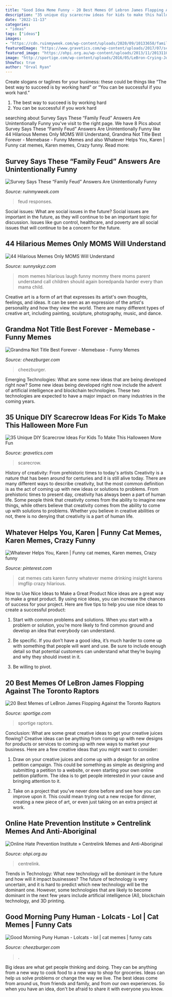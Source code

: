 ```yaml
---
title: "Good Idea Meme Funny - 20 Best Memes Of Lebron James Flopping Against The Toronto Raptors"
description: "35 unique diy scarecrow ideas for kids to make this halloween more fun"
date: "2022-11-13"
categories:
- "ideas"
tags: ["ideas"]
images:
- "https://cdn.ruinmyweek.com/wp-content/uploads/2020/09/10133658/family-feud-memes-2.jpg"
featuredImage: "https://www.gravetics.com/wp-content/uploads/2017/07/scarcrow.jpg"
featured_image: "https://ohpi.org.au/wp-content/uploads/2013/11/20131108-page-id-225356237586405-fbid-2581664176387201.jpg"
image: "http://sportige.com/wp-content/uploads/2016/05/LeBron-Crying-Jordan-e1463942890758.jpg"
ShowToc: true
author: "Orval Ryan"
---
```



Create slogans or taglines for your business: these could be things like “The best way to succeed is by working hard” or “You can be successful if you work hard.”
1. The best way to succeed is by working hard 
2. You can be successful if you work hard 

	

		
searching about Survey Says These “Family Feud” Answers Are Unintentionally Funny you've visit to the right page. We have 8 Pics about Survey Says These “Family Feud” Answers Are Unintentionally Funny like 44 Hilarious Memes Only MOMS Will Understand, Grandma Not Title Best Forever - Memebase - Funny Memes and also Whatever Helps You, Karen | Funny cat memes, Karen memes, Crazy funny. Read more:
		
    
## Survey Says These “Family Feud” Answers Are Unintentionally Funny

<img loading=lazy src="https://cdn.ruinmyweek.com/wp-content/uploads/2020/09/10133658/family-feud-memes-2.jpg" onerror="this.onerror=null;this.src='https://tse2.mm.bing.net/th?id=OIP.u9vpZcYQZt4D56Eq_r-7DQHaPF&amp;pid=15.1';" alt="Survey Says These “Family Feud” Answers Are Unintentionally Funny">

_Source: ruinmyweek.com_

>feud responses. 

	

Social issues: What are social issues in the future?
Social issues are important in the future, as they will continue to be an important topic for discussion. Issues like gun control, healthcare, and poverty are all social issues that will continue to be a concern for the future.

    
## 44 Hilarious Memes Only MOMS Will Understand

<img loading=lazy src="https://www.sunnyskyz.com/uploads/2019/01/qfsnc-11-funny-mom-memes.jpg" onerror="this.onerror=null;this.src='https://tse4.mm.bing.net/th?id=OIP.LhBnLAOHgg_7XmxkC0XfVAHaLR&amp;pid=15.1';" alt="44 Hilarious Memes Only MOMS Will Understand">

_Source: sunnyskyz.com_

>mom memes hilarious laugh funny mommy there moms parent understand call children should again boredpanda harder every than mama child. 

	

Creative art is a form of art that expresses its artist's own thoughts, feelings, and ideas. It can be seen as an expression of the artist's personality and how they view the world. There are many different types of creative art, including painting, sculpture, photography, music, and dance.

    
## Grandma Not Title Best Forever - Memebase - Funny Memes

<img loading=lazy src="https://i.chzbgr.com/original/7841668352/hFAD88C35/memes-7841668352" onerror="this.onerror=null;this.src='https://tse1.mm.bing.net/th?id=OIP.2uDX7y4DB0l3lKBuXs-MnwAAAA&amp;pid=15.1';" alt="Grandma Not Title Best Forever - Memebase - Funny Memes">

_Source: cheezburger.com_

>cheezburger. 

	

Emerging Technologies: What are some new ideas that are being developed right now?
Some new ideas being developed right now include the advent of artificial intelligence and blockchain technologies. These two technologies are expected to have a major impact on many industries in the coming years.

    
## 35 Unique DIY Scarecrow Ideas For Kids To Make This Halloween More Fun

<img loading=lazy src="https://www.gravetics.com/wp-content/uploads/2017/07/scarcrow.jpg" onerror="this.onerror=null;this.src='https://tse2.mm.bing.net/th?id=OIP.np91N291sUPMLwa5cbyLmQHaLH&amp;pid=15.1';" alt="35 Unique DIY Scarecrow Ideas For Kids To Make This Halloween More Fun">

_Source: gravetics.com_

>scarecrow. 

	

History of creativity: From prehistoric times to today's artists
Creativity is a nature that has been around for centuries and it is still alive today. There are many different ways to describe creativity, but the most common definition is as the act of coming up with new ideas or solutions to problems. From prehistoric times to present day, creativity has always been a part of human life. Some people think that creativity comes from the ability to imagine new things, while others believe that creativity comes from the ability to come up with solutions to problems. Whether you believe in creative abilities or not, there is no denying that creativity is a part of human life.

    
## Whatever Helps You, Karen | Funny Cat Memes, Karen Memes, Crazy Funny

<img loading=lazy src="https://i.pinimg.com/736x/b1/0d/09/b10d09fda78b9e307578c8b1ab44e86e.jpg" onerror="this.onerror=null;this.src='https://tse3.mm.bing.net/th?id=OIP.HMuZQNrXk2lJCh8wUXU6jQHaJ3&amp;pid=15.1';" alt="Whatever Helps You, Karen | Funny cat memes, Karen memes, Crazy funny">

_Source: pinterest.com_

>cat memes cats karen funny whatever meme drinking insight karens imgflip crazy hilarious. 

	

How to Use Nice Ideas to Make a Great Product
Nice ideas are a great way to make a great product. By using nice ideas, you can increase the chances of success for your project. Here are five tips to help you use nice ideas to create a successful product:
1. Start with common problems and solutions. When you start with a problem or solution, you’re more likely to find common ground and develop an idea that everybody can understand.

2. Be specific. If you don’t have a good idea, it’s much harder to come up with something that people will want and use. Be sure to include enough detail so that potential customers can understand what they’re buying and why they should invest in it.

3. Be willing to pivot.

    
## 20 Best Memes Of LeBron James Flopping Against The Toronto Raptors

<img loading=lazy src="http://sportige.com/wp-content/uploads/2016/05/LeBron-Crying-Jordan-e1463942890758.jpg" onerror="this.onerror=null;this.src='https://tse1.mm.bing.net/th?id=OIP.xsa-m27_e41vCzNjsZComwHaHa&amp;pid=15.1';" alt="20 Best Memes of LeBron James Flopping Against the Toronto Raptors">

_Source: sportige.com_

>sportige raptors. 

	

Conclusion: What are some great creative ideas to get your creative juices flowing?
Creative ideas can be anything from coming up with new designs for products or services to coming up with new ways to market your business. Here are a few creative ideas that you might want to consider: 
1. Draw on your creative juices and come up with a design for an online petition campaign. This could be something as simple as designing and submitting a petition to a website, or even starting your own online petition platform. The idea is to get people interested in your cause and bringing attention to it. 

2. Take on a project that you’ve never done before and see how you can improve upon it. This could mean trying out a new recipe for dinner, creating a new piece of art, or even just taking on an extra project at work.

    
## Online Hate Prevention Institute » Centrelink Memes And Anti-Aboriginal

<img loading=lazy src="https://ohpi.org.au/wp-content/uploads/2013/11/20131108-page-id-225356237586405-fbid-2581664176387201.jpg" onerror="this.onerror=null;this.src='https://tse4.mm.bing.net/th?id=OIP.psR_kdvO0iRcER1oN1r9vgHaFI&amp;pid=15.1';" alt="Online Hate Prevention Institute » Centrelink Memes and Anti-Aboriginal">

_Source: ohpi.org.au_

>centrelink. 

	

Trends in Technology: What new technology will be dominant in the future and how will it impact businesses?
The future of technology is very uncertain, and it is hard to predict which new technology will be the dominant one. However, some technologies that are likely to become dominant in the next few years include artificial intelligence (AI), blockchain technology, and 3D printing.

    
## Good Morning Puny Human - Lolcats - Lol | Cat Memes | Funny Cats

<img loading=lazy src="https://i.chzbgr.com/original/6891014400/hAB84CB75/slave-captions-human-morning-cats-6891014400" onerror="this.onerror=null;this.src='https://tse4.mm.bing.net/th?id=OIP.rfiG86BTZ661cAUMTZ6nvwAAAA&amp;pid=15.1';" alt="Good Morning Puny Human - Lolcats - lol | cat memes | funny cats">

_Source: cheezburger.com_

>. 

	

Big ideas are what get people thinking and doing. They can be anything from a new way to cook food to a new way to shop for groceries. Ideas can help us solve problems or change the way we live. The best ideas come from around us, from friends and family, and from our own experiences. So when you have an idea, don't be afraid to share it with everyone you know.

